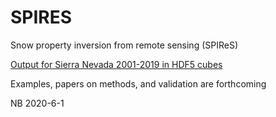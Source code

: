 # SPIRES

Snow property inversion from remote sensing (SPIReS)

[Output for Sierra Nevada 2001-2019 in HDF5 cubes](ftp://ftp.snow.ucsb.edu/pub/org/snow/products/SPIRES/Sierra/)

Examples, papers on methods, and validation are forthcoming

NB 2020-6-1
